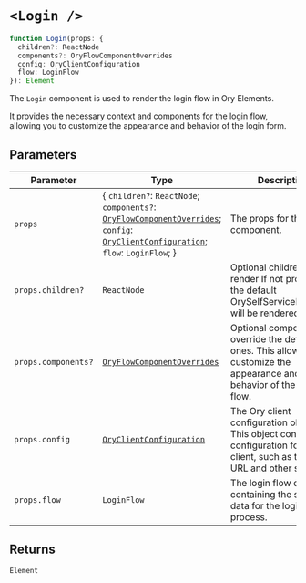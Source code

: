 # `<Login />`

```ts
function Login(props: {
  children?: ReactNode
  components?: OryFlowComponentOverrides
  config: OryClientConfiguration
  flow: LoginFlow
}): Element
```

The `Login` component is used to render the login flow in Ory Elements.

It provides the necessary context and components for the login flow, allowing you to customize the appearance and behavior of the
login form.

## Parameters

| Parameter           | Type                                                                                                                                                                                                                                  | Description                                                                                                                              |
| ------------------- | ------------------------------------------------------------------------------------------------------------------------------------------------------------------------------------------------------------------------------------- | ---------------------------------------------------------------------------------------------------------------------------------------- |
| `props`             | \{ `children?`: `ReactNode`; `components?`: [`OryFlowComponentOverrides`](../../type-aliases/OryFlowComponentOverrides.md); `config`: [`OryClientConfiguration`](../../interfaces/OryClientConfiguration.md); `flow`: `LoginFlow`; \} | The props for the Login component.                                                                                                       |
| `props.children?`   | `ReactNode`                                                                                                                                                                                                                           | Optional children to render If not provided, the default OrySelfServiceFlowCard will be rendered.                                        |
| `props.components?` | [`OryFlowComponentOverrides`](../../type-aliases/OryFlowComponentOverrides.md)                                                                                                                                                        | Optional components to override the default ones. This allows you to customize the appearance and behavior of the login flow.            |
| `props.config`      | [`OryClientConfiguration`](../../interfaces/OryClientConfiguration.md)                                                                                                                                                                | The Ory client configuration object. This object contains the configuration for the Ory client, such as the base URL and other settings. |
| `props.flow`        | `LoginFlow`                                                                                                                                                                                                                           | The login flow object containing the state and data for the login process.                                                               |

## Returns

`Element`
